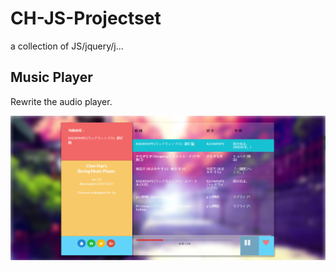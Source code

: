 # CH-JS-Projectset
a collection of JS/jquery/j... 

## Music Player

Rewrite the audio player.

![Alt text](./demo/MusicPlayerdemo.png)
